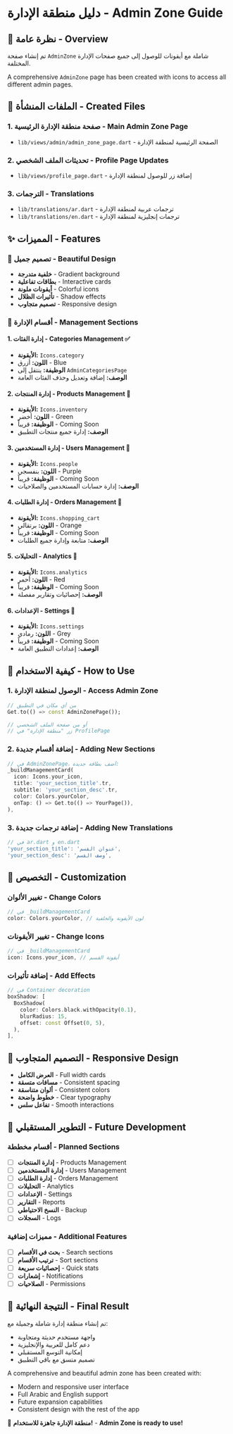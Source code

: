 # دليل منطقة الإدارة - Admin Zone Guide

## 🎯 نظرة عامة - Overview

تم إنشاء صفحة `AdminZone` شاملة مع أيقونات للوصول إلى جميع صفحات الإدارة المختلفة.

A comprehensive `AdminZone` page has been created with icons to access all different admin pages.

## 📁 الملفات المنشأة - Created Files

### 1. صفحة منطقة الإدارة الرئيسية - Main Admin Zone Page
- `lib/views/admin/admin_zone_page.dart` - الصفحة الرئيسية لمنطقة الإدارة

### 2. تحديثات الملف الشخصي - Profile Page Updates
- `lib/views/profile_page.dart` - إضافة زر للوصول لمنطقة الإدارة

### 3. الترجمات - Translations
- `lib/translations/ar.dart` - ترجمات عربية لمنطقة الإدارة
- `lib/translations/en.dart` - ترجمات إنجليزية لمنطقة الإدارة

## ✨ المميزات - Features

### 🎨 تصميم جميل - Beautiful Design
- **خلفية متدرجة** - Gradient background
- **بطاقات تفاعلية** - Interactive cards
- **أيقونات ملونة** - Colorful icons
- **تأثيرات الظلال** - Shadow effects
- **تصميم متجاوب** - Responsive design

### 📱 أقسام الإدارة - Management Sections

#### 1. إدارة الفئات - Categories Management ✅
- **الأيقونة:** `Icons.category`
- **اللون:** أزرق - Blue
- **الوظيفة:** ينتقل إلى `AdminCategoriesPage`
- **الوصف:** إضافة وتعديل وحذف الفئات العامة

#### 2. إدارة المنتجات - Products Management 🚧
- **الأيقونة:** `Icons.inventory`
- **اللون:** أخضر - Green
- **الوظيفة:** قريباً - Coming Soon
- **الوصف:** إدارة جميع منتجات التطبيق

#### 3. إدارة المستخدمين - Users Management 🚧
- **الأيقونة:** `Icons.people`
- **اللون:** بنفسجي - Purple
- **الوظيفة:** قريباً - Coming Soon
- **الوصف:** إدارة حسابات المستخدمين والصلاحيات

#### 4. إدارة الطلبات - Orders Management 🚧
- **الأيقونة:** `Icons.shopping_cart`
- **اللون:** برتقالي - Orange
- **الوظيفة:** قريباً - Coming Soon
- **الوصف:** متابعة وإدارة جميع الطلبات

#### 5. التحليلات - Analytics 🚧
- **الأيقونة:** `Icons.analytics`
- **اللون:** أحمر - Red
- **الوظيفة:** قريباً - Coming Soon
- **الوصف:** إحصائيات وتقارير مفصلة

#### 6. الإعدادات - Settings 🚧
- **الأيقونة:** `Icons.settings`
- **اللون:** رمادي - Grey
- **الوظيفة:** قريباً - Coming Soon
- **الوصف:** إعدادات التطبيق العامة

## 🚀 كيفية الاستخدام - How to Use

### 1. الوصول لمنطقة الإدارة - Access Admin Zone
```dart
// من أي مكان في التطبيق
Get.to(() => const AdminZonePage());

// أو من صفحة الملف الشخصي
// زر "منطقة الإدارة" في ProfilePage
```

### 2. إضافة أقسام جديدة - Adding New Sections
```dart
// في AdminZonePage، أضف بطاقة جديدة:
_buildManagementCard(
  icon: Icons.your_icon,
  title: 'your_section_title'.tr,
  subtitle: 'your_section_desc'.tr,
  color: Colors.yourColor,
  onTap: () => Get.to(() => YourPage()),
),
```

### 3. إضافة ترجمات جديدة - Adding New Translations
```dart
// في ar.dart و en.dart
'your_section_title': 'عنوان القسم',
'your_section_desc': 'وصف القسم',
```

## 🎨 التخصيص - Customization

### تغيير الألوان - Change Colors
```dart
// في _buildManagementCard
color: Colors.yourColor, // لون الأيقونة والخلفية
```

### تغيير الأيقونات - Change Icons
```dart
// في _buildManagementCard
icon: Icons.your_icon, // أيقونة القسم
```

### إضافة تأثيرات - Add Effects
```dart
// في Container decoration
boxShadow: [
  BoxShadow(
    color: Colors.black.withOpacity(0.1),
    blurRadius: 15,
    offset: const Offset(0, 5),
  ),
],
```

## 📱 التصميم المتجاوب - Responsive Design

- **العرض الكامل** - Full width cards
- **مسافات متسقة** - Consistent spacing
- **ألوان متناسقة** - Consistent colors
- **خطوط واضحة** - Clear typography
- **تفاعل سلس** - Smooth interactions

## 🔧 التطوير المستقبلي - Future Development

### أقسام مخططة - Planned Sections
- [ ] **إدارة المنتجات** - Products Management
- [ ] **إدارة المستخدمين** - Users Management
- [ ] **إدارة الطلبات** - Orders Management
- [ ] **التحليلات** - Analytics
- [ ] **الإعدادات** - Settings
- [ ] **التقارير** - Reports
- [ ] **النسخ الاحتياطي** - Backup
- [ ] **السجلات** - Logs

### مميزات إضافية - Additional Features
- [ ] **بحث في الأقسام** - Search sections
- [ ] **ترتيب الأقسام** - Sort sections
- [ ] **إحصائيات سريعة** - Quick stats
- [ ] **إشعارات** - Notifications
- [ ] **الصلاحيات** - Permissions

## 🎉 النتيجة النهائية - Final Result

تم إنشاء منطقة إدارة شاملة وجميلة مع:
- واجهة مستخدم حديثة ومتجاوبة
- دعم كامل للعربية والإنجليزية
- إمكانية التوسع المستقبلي
- تصميم متسق مع باقي التطبيق

A comprehensive and beautiful admin zone has been created with:
- Modern and responsive user interface
- Full Arabic and English support
- Future expansion capabilities
- Consistent design with the rest of the app

🚀 **منطقة الإدارة جاهزة للاستخدام!** - **Admin Zone is ready to use!**

